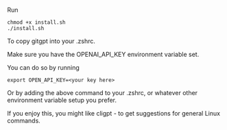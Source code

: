 Run


```
chmod +x install.sh
./install.sh
```

To copy gitgpt into your .zshrc. 

Make sure you have the OPENAI_API_KEY environment variable set.

You can do so by running

```export OPEN_API_KEY=<your key here>```

Or by adding the above command to your .zshrc, or whatever other environment variable setup you prefer. 

If you enjoy this, you might like cligpt - to get suggestions for general Linux commands.

